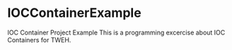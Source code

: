 # IOCContainerExample
IOC Container Project Example
This is a programming excercise about IOC Containers for TWEH.
